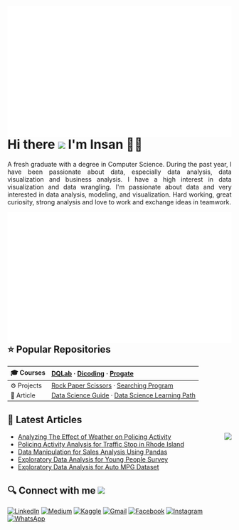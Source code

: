<img align='right' src = "https://github.com/insancs/github-stats-transparent/blob/output/generated/overview.svg">

# Hi there <img src="https://github.com/TheDudeThatCode/TheDudeThatCode/blob/master/Assets/Hi.gif" width="30px"> I'm Insan 👦🏻

<p align="justify">
  A fresh graduate with a degree in Computer Science. During the past year, I have been passionate about data, especially data analysis, data visualization and business analysis. I have a high interest in data visualization and data wrangling. I'm passionate about data and very interested in data analysis, modeling, and visualization. Hard working, great curiosity, strong analysis and love to work and exchange ideas in teamwork.
</p>

<!-- ## 👁‍🗨 Visitors Count -->

<!--![Visitor Count](https://profile-counter.glitch.me/{myarist}/count.svg) -->

<img align='right' src = "https://github.com/insancs/github-stats-transparent/blob/output/generated/languages.svg">

 ## ⭐ Popular Repositories

| 🎓 Courses | [DQLab](https://github.com/MyArist/DQLab) · [Dicoding](https://github.com/myarist/Dicoding) · [Progate](https://github.com/myarist/Progate) |
|:--------|:--------------------|
| ⚙ Projects | [Rock Paper Scissors](https://github.com/myarist/Rock-Paper-Scissors) · [Searching Program](https://github.com/myarist/Searching-Program) | 
| 📝  Article | [Data Science Guide](https://github.com/myarist/Data-Science-Guide) · [Data Science Learning Path](https://github.com/myarist/Data-Science-Learning-Path) | 

## 📃 Latest Articles

<img align='right' src="https://github.com/TheDudeThatCode/TheDudeThatCode/blob/master/Assets/Developer.gif" height="150px">

<!-- BLOG-POST-LIST:START -->
- [Analyzing The Effect of Weather on Policing Activity](https://insancs.medium.com/analyzing-the-effect-of-weather-on-policing-activity-e75111d08923)
- [Policing Activity Analysis for Traffic Stop in Rhode Island](https://insancs.medium.com/policing-activity-analysis-for-traffic-stop-in-rhode-island-9a388ac61129)
- [Data Manipulation for Sales Analysis Using Pandas](https://insancs.medium.com/data-manipulation-for-sales-analysis-using-pandas-51049bac6bb8)
- [Exploratory Data Analysis for Young People Survey](https://insancs.medium.com/exploratory-data-analysis-for-young-people-survey-330898a117fd)
- [Exploratory Data Analysis for Auto MPG Dataset](https://insancs.medium.com/exploratory-data-analysis-for-auto-mpg-dataset-f9ce86a52b1a)
<!-- BLOG-POST-LIST:END -->

## 🔍 Connect with me <img src="https://github.com/TheDudeThatCode/TheDudeThatCode/blob/master/Assets/Handshake.gif" width="90px">

<p>
  <a href="https://www.linkedin.com/in/insan-cahya-setia-621623140/" target="_blank"><img alt="LinkedIn" src="https://img.shields.io/badge/linkedin-%230077B5.svg?&style=for-the-badge&logo=linkedin&logoColor=white" /></a>  
  <a href="https://medium.com/@insancs" target="_blank"><img alt="Medium" src="https://img.shields.io/badge/medium-%2312100E.svg?&style=for-the-badge&logo=medium&logoColor=white" /></a>  
  <a href="#" target="_blank"><img alt="Kaggle" src="https://img.shields.io/badge/Kaggle-2C8EBB?&style=for-the-badge&logo=kaggle&logoColor=white" /></a>  
  <a href="mailto:insancs@gmail.com" target="_blank"><img alt="Gmail" src="https://img.shields.io/badge/gmail-D14836?&style=for-the-badge&logo=gmail&logoColor=white"/></a>    
  <a href="#" target="_blank"><img alt="Facebook" src="https://img.shields.io/badge/facebook-%231877F2.svg?&style=for-the-badge&logo=facebook&logoColor=white" /></a>  
  <a href="#" target="_blank"><img alt="Instagram" src="https://img.shields.io/badge/instagram-%23E4405F.svg?&style=for-the-badge&logo=instagram&logoColor=white" /></a>  
<!--   <a href="https://twitter.com/my_arist" target="_blank"><img alt="Twitter" src="https://img.shields.io/badge/twitter-%231DA1F2.svg?&style=for-the-badge&logo=twitter&logoColor=white" /></a>   -->
  <a href="https://wa.me/" target="_blank"><img alt="WhatsApp" src="https://img.shields.io/badge/WhatsApp-25D366?style=for-the-badge&logo=whatsapp&logoColor=white" /></a>  
</p>
